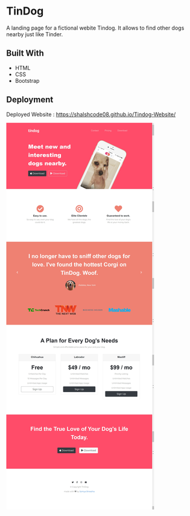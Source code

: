 # TinDog

A landing page for a fictional webite Tindog. It allows to find other dogs nearby just like Tinder.

## Built With
  
  * HTML
  * CSS
  * Bootstrap

## Deployment

Deployed Website : https://shalshcode08.github.io/Tindog-Website/

![tindog](./images/website-tindog.png)


